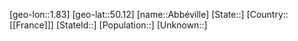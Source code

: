 ﻿---
location: [50.12,1.83]
type: City
tags:
- geo/City


SpocWebEntityId: 28647
isDeleted: false
confidential: public

---
[geo-lon::1.83]
[geo-lat::50.12]
[name::Abbéville]
[State::]
[Country::[[France]]]
[StateId::]
[Population::]
[Unknown::]

